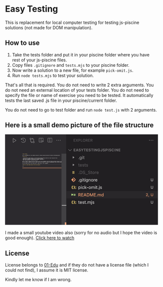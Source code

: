 # Easy Testing

This is replacement for local computer testing for testing js-piscine solutions (not made for DOM manipulation).

## How to use

1. Take the tests folder and put it in your piscine folder where you have rest of your js-piscine files.
2. Copy files `.gitignore` and `tests.mjs` to your piscine folder.
3. Now write a solution to a new file, for example `pick-omit.js`.
4. Run `node tests.mjs` to test your solution.

That's all that is required. You do not need to write 2 extra arguments. You do not need an external location of your tests folder.
You do not need to specify the file or name of exercise you need to be tested. It automatically tests the last saved .js file in your piscine/current folder.

You do not need to go to test folder and run `node test.js` with 2 arguments.

## Here is a small demo picture of the file structure

![File Structure for setting up testing](https://github.com/wtfuk/easyTestingJSPiscine/blob/main/images/fstructure.png)

I made a small youtube video also (sorry for no audio but I hope the video is good enough). [Click here to watch](https://youtu.be/cu6b4J7rFlw)

## License

License belongs to [01-Edu](https://github.com/01-edu) and if they do not have a license file (which I could not find), I assume it is MIT license.

Kindly let me know if I am wrong.
